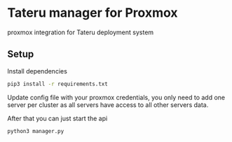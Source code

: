 # Tateru manager for Proxmox

proxmox integration for Tateru deployment system

## Setup

Install dependencies
```bash
pip3 install -r requirements.txt
```

Update config file with your proxmox credentials, you only need to add one server per cluster as all servers have access to all other servers data.

After that you can just start the api
```bash
python3 manager.py
```
